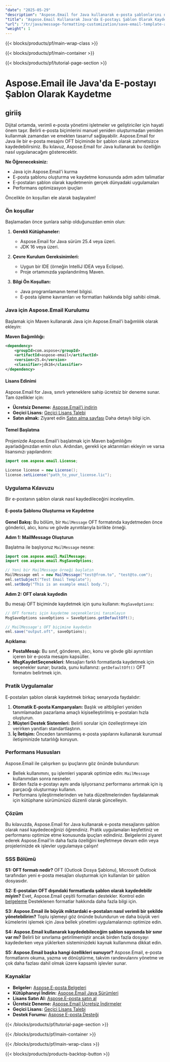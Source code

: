 ```yaml
---
"date": "2025-05-29"
"description": "Aspose.Email for Java kullanarak e-posta şablonlarını nasıl verimli bir şekilde kaydedeceğinizi öğrenin. Bu kılavuz adım adım talimatlar, gerçek dünya uygulamaları ve performans ipuçları sağlar."
"title": "Aspose.Email Kullanarak Java'da E-postayı Şablon Olarak Kaydetme&#58; Adım Adım Kılavuz"
"url": "/tr/java/message-formatting-customization/save-email-template-aspose-java-guide/"
"weight": 1
---
```


{{< blocks/products/pf/main-wrap-class >}}

{{< blocks/products/pf/main-container >}}

{{< blocks/products/pf/tutorial-page-section >}}
# Aspose.Email ile Java'da E-postayı Şablon Olarak Kaydetme

## giriiş

Dijital ortamda, verimli e-posta yönetimi işletmeler ve geliştiriciler için hayati önem taşır. Belirli e-posta biçimlerini manuel yeniden oluşturmadan yeniden kullanmak zamandan ve emekten tasarruf sağlayabilir. Aspose.Email for Java ile bir e-posta mesajını OFT biçiminde bir şablon olarak zahmetsizce kaydedebilirsiniz. Bu kılavuz, Aspose.Email for Java kullanarak bu özelliğin nasıl uygulanacağını gösterecektir.

**Ne Öğreneceksiniz:**
- Java için Aspose.Email'i kurma
- E-posta şablonu oluşturma ve kaydetme konusunda adım adım talimatlar
- E-postaları şablon olarak kaydetmenin gerçek dünyadaki uygulamaları
- Performans optimizasyon ipuçları

Öncelikle ön koşulları ele alarak başlayalım!

### Ön koşullar

Başlamadan önce şunlara sahip olduğunuzdan emin olun:

1. **Gerekli Kütüphaneler:**
   - Aspose.Email for Java sürüm 25.4 veya üzeri.
   - JDK 16 veya üzeri.

2. **Çevre Kurulum Gereksinimleri:**
   - Uygun bir IDE (örneğin IntelliJ IDEA veya Eclipse).
   - Proje ortamınızda yapılandırılmış Maven.

3. **Bilgi Ön Koşulları:**
   - Java programlamanın temel bilgisi.
   - E-posta işleme kavramları ve formatları hakkında bilgi sahibi olmak.

### Java için Aspose.Email Kurulumu

Başlamak için Maven kullanarak Java için Aspose.Email'i bağımlılık olarak ekleyin:

**Maven Bağımlılığı:**

```xml
<dependency>
    <groupId>com.aspose</groupId>
    <artifactId>aspose-email</artifactId>
    <version>25.4</version>
    <classifier>jdk16</classifier>
</dependency>
```

#### Lisans Edinimi

Aspose.Email for Java, sınırlı yeteneklere sahip ücretsiz bir deneme sunar. Tam özellikler için:
- **Ücretsiz Deneme:** [Aspose.Email'i indirin](https://releases.aspose.com/email/java/)
- **Geçici Lisans:** [Geçici Lisans Talebi](https://purchase.aspose.com/temporary-license/)
- **Satın almak:** Ziyaret edin [Satın alma sayfası](https://purchase.aspose.com/buy) Daha detaylı bilgi için.

#### Temel Başlatma

Projenizde Aspose.Email'i başlatmak için Maven bağımlılığını ayarladığınızdan emin olun. Ardından, gerekli içe aktarımları ekleyin ve varsa lisansınızı yapılandırın:

```java
import com.aspose.email.License;

License license = new License();
license.setLicense("path_to_your_license.lic");
```

### Uygulama Kılavuzu

Bir e-postanın şablon olarak nasıl kaydedileceğini inceleyelim.

#### E-posta Şablonu Oluşturma ve Kaydetme

**Genel Bakış:** Bu bölüm, bir `MailMessage` OFT formatında kaydetmeden önce gönderici, alıcı, konu ve gövde ayrıntılarıyla birlikte örneği.

**Adım 1: MailMessage Oluşturun**

Başlatma ile başlıyoruz `MailMessage` nesne:

```java
import com.aspose.email.MailMessage;
import com.aspose.email.MsgSaveOptions;

// Yeni bir MailMessage örneği başlatın
MailMessage eml = new MailMessage("test@from.to", "test@to.com");
eml.setSubject("Test Email Template");
eml.setBody("This is an example email body.");
```

**Adım 2: OFT olarak kaydedin**

Bu mesajı OFT biçiminde kaydetmek için şunu kullanın: `MsgSaveOptions`:

```java
// OFT formatı için kaydetme seçeneklerini tanımlayın
MsgSaveOptions saveOptions = SaveOptions.getDefaultOft();

// MailMessage'ı OFT biçimine kaydedin
eml.save("output.oft", saveOptions);
```

**Açıklama:** 
- **PostaMesajı**: Bu sınıf, gönderen, alıcı, konu ve gövde gibi ayrıntıları içeren bir e-posta mesajını kapsüller.
- **MsgKaydetSeçenekleri**: Mesajları farklı formatlarda kaydetmek için seçenekler sunar; burada, şunu kullanırız: `getDefaultOft()` OFT formatını belirtmek için.

### Pratik Uygulamalar

E-postaları şablon olarak kaydetmek birkaç senaryoda faydalıdır:
1. **Otomatik E-posta Kampanyaları:** Başlık ve altbilgileri yeniden tanımlamadan pazarlama amaçlı kişiselleştirilmiş e-postaları hızla oluşturun.
2. **Müşteri Destek Sistemleri:** Belirli sorular için özelleştirmeye izin verirken yanıtları standartlaştırın.
3. **İç İletişim:** Önceden tanımlanmış e-posta yapılarını kullanarak kurumsal iletişiminizde tutarlılığı koruyun.

### Performans Hususları

Aspose.Email ile çalışırken şu ipuçlarını göz önünde bulundurun:
- Bellek kullanımını, şu işlemleri yaparak optimize edin: `MailMessage` kullanımdan sonra nesneler.
- Birden fazla e-postayı aynı anda işliyorsanız performansı artırmak için iş parçacığı oluşturmayı kullanın.
- Performans iyileştirmelerinden ve hata düzeltmelerinden faydalanmak için kütüphane sürümünüzü düzenli olarak güncelleyin.

### Çözüm

Bu kılavuzda, Aspose.Email for Java kullanarak e-posta mesajlarını şablon olarak nasıl kaydedeceğinizi öğrendiniz. Pratik uygulamaları keşfettiniz ve performansı optimize etme konusunda ipuçları edindiniz. Belgelerini ziyaret ederek Aspose.Email'in daha fazla özelliğini keşfetmeye devam edin veya projelerinizde ek işlevler uygulamaya çalışın!

### SSS Bölümü

**S1: OFT formatı nedir?**
OFT (Outlook Dosya Şablonu), Microsoft Outlook tarafından yeni e-posta mesajları oluşturmak için kullanılan bir şablon dosyasıdır.

**S2: E-postaları OFT dışındaki formatlarda şablon olarak kaydedebilir miyim?**
Evet, Aspose.Email çeşitli formatları destekler. Kontrol edin [belgeleme](https://reference.aspose.com/email/java/) Desteklenen formatlar hakkında daha fazla bilgi için.

**S3: Aspose.Email ile büyük miktardaki e-postaları nasıl verimli bir şekilde yönetebilirim?**
Toplu işlemeyi göz önünde bulundurun ve daha büyük veri kümelerini işlemek için Java bellek yönetimi uygulamalarınızı optimize edin.

**S4: Aspose.Email kullanarak kaydedebileceğim şablon sayısında bir sınır var mı?**
Belirli bir sınırlama getirilmemiştir ancak birden fazla dosyayı kaydederken veya yüklerken sisteminizdeki kaynak kullanımına dikkat edin.

**S5: Aspose.Email başka hangi özellikleri sunuyor?**
Aspose.Email, e-posta formatlarını okuma, yazma ve dönüştürme, takvim randevularını yönetme ve çok daha fazlası dahil olmak üzere kapsamlı işlevler sunar.

### Kaynaklar
- **Belgeler:** [Aspose.E-posta Belgeleri](https://reference.aspose.com/email/java/)
- **Kütüphaneyi İndirin:** [Aspose.Email Java Sürümleri](https://releases.aspose.com/email/java/)
- **Lisans Satın Al:** [Aspose.E-posta satın al](https://purchase.aspose.com/buy)
- **Ücretsiz Deneme:** [Aspose.Email Ücretsiz İndirmeler](https://releases.aspose.com/email/java/)
- **Geçici Lisans:** [Geçici Lisans Talebi](https://purchase.aspose.com/temporary-license/)
- **Destek Forumu:** [Aspose E-posta Desteği](https://forum.aspose.com/c/email/10)

{{< /blocks/products/pf/tutorial-page-section >}}

{{< /blocks/products/pf/main-container >}}

{{< /blocks/products/pf/main-wrap-class >}}

{{< blocks/products/products-backtop-button >}}
